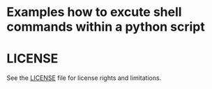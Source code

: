 # Examples how to excute shell commands within a python script

# LICENSE

See the [LICENSE](LICENSE.md) file for license rights and limitations.